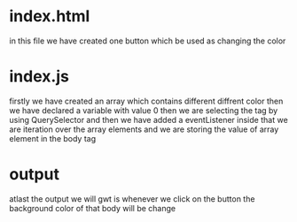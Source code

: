# index.html
in this file we have created one button which be used as changing the color
# index.js
firstly we have created an array which contains different diffrent color
then we have declared a variable with value 0
then we are selecting the tag by using QuerySelector and 
then we have added a eventListener inside that we are iteration over the array elements 
and we are storing the value of array element in the body tag 

# output 
atlast the output we will gwt is whenever we click on the button the background color of that body will be change 

